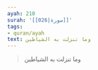 ```yaml
---
ayah: 210
surah: '[[026|سورة]]'
tags:
- quran/ayah
text: وما تنزلت به الشياطين
---
```

> وما تنزلت به الشياطين
